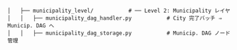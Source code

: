     │   ├── municipality_level/           # ── Level 2: Municipality レイヤ
    │   │   ├── municipality_dag_handler.py           # City 完了バッチ ⇒ Municip. DAG へ
    │   │   ├── municipality_dag_storage.py           # Municip. DAG ノード管理
